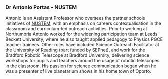 <a name="ap"></a>

### Dr Antonio Portas - NUSTEM

Antonio is an Assistant Professor who oversees the partner schools initiatives of [NUSTEM](https://nustem.uk/), with an emphasis on careers contextualisation in the classroom and curriculum-led outreach activities. 
Prior to working at Northumbria Antonio worked for the widening participation team at Leeds Beckett University, where he also taught applied pedagogy to Physics PGCE teacher trainees. 
Other roles have included Science Outreach Facilitator at the University of Reading (part funded by SEPnet), and work for the Bradford Robotic Telescope at Bradford University, delivering science workshops for pupils and teachers around the usage of robotic telescopes in the classroom. 
His passion for science communication began when he was a presenter of live planetarium shows in his home town of Oporto.
